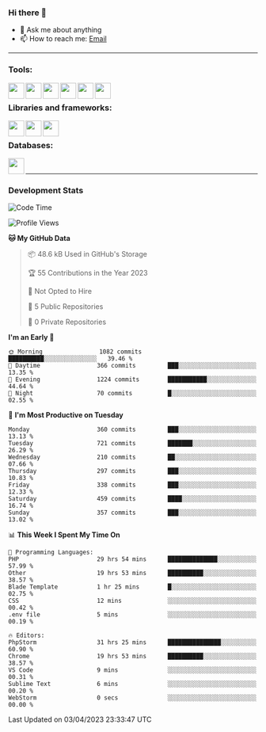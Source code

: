 ### Hi there 👋

- 💬 Ask me about anything
- 📫 How to reach me: [Email]

---

### Tools:
<img align='left' height="32" width="32" src="https://cdn.jsdelivr.net/npm/simple-icons@4.8.0/icons/phpstorm.svg" />
<img align='left' height="32" width="32" src="https://cdn.jsdelivr.net/npm/simple-icons@4.8.0/icons/webstorm.svg" />
<img align='left' height="32" width="32" src="https://cdn.jsdelivr.net/npm/simple-icons@4.8.0/icons/visualstudiocode.svg" />
<img align='left' height="32" width="32" src="https://cdn.jsdelivr.net/npm/simple-icons@4.8.0/icons/sublimetext.svg" />
<img align='left' height="32" width="32" src="https://cdn.jsdelivr.net/npm/simple-icons@4.8.0/icons/laragon.svg" />
<img align='left' height="32" width="32" src="https://cdn.jsdelivr.net/npm/simple-icons@4.8.0/icons/docker.svg" />
<br>

### Libraries and frameworks:
<img align='left' height="32" width="32" src="https://cdn.jsdelivr.net/npm/simple-icons@4.8.0/icons/laravel.svg" />
<img align='left' height="32" width="32" src="https://cdn.jsdelivr.net/npm/simple-icons@4.8.0/icons/vue-dot-js.svg" />
<img align='left' height="32" width="32" src="https://cdn.jsdelivr.net/npm/simple-icons@4.8.0/icons/jquery.svg" />
<br>

### Databases:
<img align='left' height="32" width="32" src="https://cdn.jsdelivr.net/npm/simple-icons@4.8.0/icons/mysql.svg" />
<br>

---
### Development Stats
<!--START_SECTION:waka-->
![Code Time](http://img.shields.io/badge/Code%20Time-1%2C251%20hrs%2027%20mins-blue)

![Profile Views](http://img.shields.io/badge/Profile%20Views-0-blue)

**🐱 My GitHub Data** 

> 📦 48.6 kB Used in GitHub's Storage 
 > 
> 🏆 55 Contributions in the Year 2023
 > 
> 🚫 Not Opted to Hire
 > 
> 📜 5 Public Repositories 
 > 
> 🔑 0 Private Repositories 
 > 
**I'm an Early 🐤** 

```text
🌞 Morning                1082 commits        ██████████░░░░░░░░░░░░░░░   39.46 % 
🌆 Daytime                366 commits         ███░░░░░░░░░░░░░░░░░░░░░░   13.35 % 
🌃 Evening                1224 commits        ███████████░░░░░░░░░░░░░░   44.64 % 
🌙 Night                  70 commits          █░░░░░░░░░░░░░░░░░░░░░░░░   02.55 % 
```
📅 **I'm Most Productive on Tuesday** 

```text
Monday                   360 commits         ███░░░░░░░░░░░░░░░░░░░░░░   13.13 % 
Tuesday                  721 commits         ███████░░░░░░░░░░░░░░░░░░   26.29 % 
Wednesday                210 commits         ██░░░░░░░░░░░░░░░░░░░░░░░   07.66 % 
Thursday                 297 commits         ███░░░░░░░░░░░░░░░░░░░░░░   10.83 % 
Friday                   338 commits         ███░░░░░░░░░░░░░░░░░░░░░░   12.33 % 
Saturday                 459 commits         ████░░░░░░░░░░░░░░░░░░░░░   16.74 % 
Sunday                   357 commits         ███░░░░░░░░░░░░░░░░░░░░░░   13.02 % 
```


📊 **This Week I Spent My Time On** 

```text
💬 Programming Languages: 
PHP                      29 hrs 54 mins      ██████████████░░░░░░░░░░░   57.99 % 
Other                    19 hrs 53 mins      ██████████░░░░░░░░░░░░░░░   38.57 % 
Blade Template           1 hr 25 mins        █░░░░░░░░░░░░░░░░░░░░░░░░   02.75 % 
CSS                      12 mins             ░░░░░░░░░░░░░░░░░░░░░░░░░   00.42 % 
.env file                5 mins              ░░░░░░░░░░░░░░░░░░░░░░░░░   00.19 % 

🔥 Editors: 
PhpStorm                 31 hrs 25 mins      ███████████████░░░░░░░░░░   60.90 % 
Chrome                   19 hrs 53 mins      ██████████░░░░░░░░░░░░░░░   38.57 % 
VS Code                  9 mins              ░░░░░░░░░░░░░░░░░░░░░░░░░   00.31 % 
Sublime Text             6 mins              ░░░░░░░░░░░░░░░░░░░░░░░░░   00.20 % 
WebStorm                 0 secs              ░░░░░░░░░░░░░░░░░░░░░░░░░   00.00 % 
```


 Last Updated on 03/04/2023 23:33:47 UTC
<!--END_SECTION:waka-->

[huyviet]: https://huyviet.vn/
[EMAIl]: https://mail.google.com/mail/u/0/?fs=1&tf=cm&source=mailto&to=huynguyenviet0110@gmail.com
